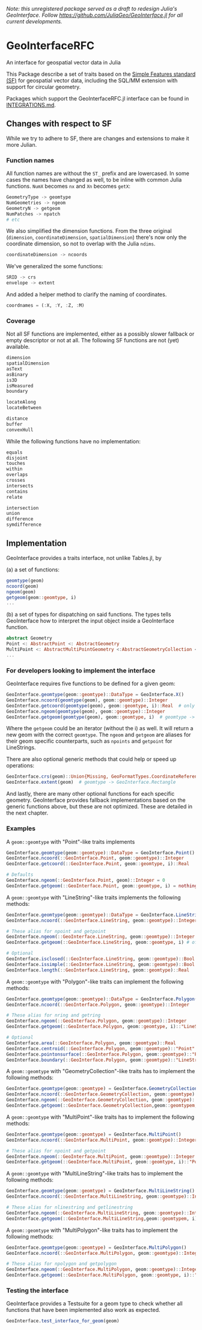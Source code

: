 *Note: this unregistered package served as a draft to redesign Julia's GeoInterface.
Follow https://github.com/JuliaGeo/GeoInterface.jl for all current developments.*

# GeoInterfaceRFC
An interface for geospatial vector data in Julia

This Package describe a set of traits based on the [Simple Features standard (SF)](https://www.opengeospatial.org/standards/sfa)
for geospatial vector data, including the SQL/MM extension with support for circular geometry. 

Packages which support the GeoInterfaceRFC.jl interface can be found in [INTEGRATIONS.md](INTEGRATIONS.md).

## Changes with respect to SF
While we try to adhere to SF, there are changes and extensions to make it more Julian.

### Function names
All function names are without the `ST_` prefix and are lowercased. In some cases the names have changed as well, to be inline with common Julia functions. `NumX` becomes `nx` and `Xn` becomes `getX`:
```julia
GeometryType -> geomtype
NumGeometries -> ngeom
GeometryN -> getgeom
NumPatches -> npatch
# etc
```

We also simplified the dimension functions. From the three original (`dimension`, `coordinateDimension`, `spatialDimension`) there's now only the coordinate dimension, so not to overlap with the Julia `ndims`.
```julia
coordinateDimension -> ncoords
```

We've generalized the some functions:
```julia
SRID -> crs
envelope -> extent
```

And added a helper method to clarify the naming of coordinates.
```julia
coordnames = (:X, :Y, :Z, :M)
```

### Coverage
Not all SF functions are implemented, either as a possibly slower fallback or empty descriptor or not at all. The following SF functions are not (yet) available.

```julia
dimension
spatialDimension
asText
asBinary
is3D
isMeasured
boundary

locateAlong
locateBetween

distance
buffer
convexHull

```
While the following functions have no implementation:
```julia
equals
disjoint
touches
within
overlaps
crosses
intersects
contains
relate

intersection
union
difference
symdifference
```


## Implementation
GeoInterface provides a traits interface, not unlike Tables.jl, by 

(a) a set of functions: 
```julia
geomtype(geom)
ncoord(geom)
ngeom(geom)
getgeom(geom::geomtype, i)
...
```
(b) a set of types for dispatching on said functions.
 The types tells GeoInterface how to interpret the input object inside a GeoInterface function.

```julia
abstract Geometry
Point <: AbstractPoint <: AbstractGeometry
MultiPoint <: AbstractMultiPointGeometry <:AbstractGeometryCollection <: AbstractGeometry
...
```

### For developers looking to implement the interface
GeoInterface requires five functions to be defined for a given geom:

```julia
GeoInterface.geomtype(geom::geomtype)::DataType = GeoInterface.X()
GeoInterface.ncoord(geomtype(geom), geom::geomtype)::Integer
GeoInterface.getcoord(geomtype(geom), geom::geomtype, i)::Real  # only for Points
GeoInterface.ngeom(geomtype(geom), geom::geomtype)::Integer
GeoInterface.getgeom(geomtype(geom), geom::geomtype, i)  # geomtype -> GeoInterface.Y
```
Where the `getgeom` could be an iterator (without the i) as well. It will return a new geom with the correct `geomtype`. The `ngeom` and `getgeom` are aliases for their geom specific counterparts, such as `npoints` and `getpoint` for LineStrings.

There are also optional generic methods that could help or speed up operations:
```julia
GeoInterface.crs(geom)::Union{Missing, GeoFormatTypes.CoordinateReferenceSystemFormat}
GeoInterface.extent(geom)  # geomtype -> GeoInterface.Rectangle
```

And lastly, there are many other optional functions for each specific geometry. GeoInterface provides fallback implementations based on the generic functions above, but these are not optimized. These are detailed in the next chapter.

### Examples

A `geom::geomtype` with "Point"-like traits implements
```julia
GeoInterface.geomtype(geom::geomtype)::DataType = GeoInterface.Point()
GeoInterface.ncoord(::GeoInterface.Point, geom::geomtype)::Integer
GeoInterface.getcoord(::GeoInterface.Point, geom::geomtype, i)::Real

# Defaults
GeoInterface.ngeom(::GeoInterface.Point, geom)::Integer = 0
GeoInterface.getgeom(::GeoInterface.Point, geom::geomtype, i) = nothing
```

A `geom::geomtype` with "LineString"-like traits implements the following methods:
```julia
GeoInterface.geomtype(geom::geomtype)::DataType = GeoInterface.LineString()
GeoInterface.ncoord(::GeoInterface.LineString, geom::geomtype)::Integer

# These alias for npoint and getpoint
GeoInterface.ngeom(::GeoInterface.LineString, geom::geomtype)::Integer
GeoInterface.getgeom(::GeoInterface.LineString, geom::geomtype, i) # of geomtype Point

# Optional
GeoInterface.isclosed(::GeoInterface.LineString, geom::geomtype)::Bool
GeoInterface.issimple(::GeoInterface.LineString, geom::geomtype)::Bool
GeoInterface.length(::GeoInterface.LineString, geom::geomtype)::Real
```
A `geom::geomtype` with "Polygon"-like traits can implement the following methods:
```julia
GeoInterface.geomtype(geom::geomtype)::DataType = GeoInterface.Polygon()
GeoInterface.ncoord(::GeoInterface.Polygon, geom::geomtype)::Integer

# These alias for nring and getring
GeoInterface.ngeom(::GeoInterface.Polygon, geom::geomtype)::Integer
GeoInterface.getgeom(::GeoInterface.Polygon, geom::geomtype, i)::"LineString"

# Optional
GeoInterface.area(::GeoInterface.Polygon, geom::geomtype)::Real
GeoInterface.centroid(::GeoInterface.Polygon, geom::geomtype)::"Point"
GeoInterface.pointonsurface(::GeoInterface.Polygon, geom::geomtype)::"Point"
GeoInterface.boundary(::GeoInterface.Polygon, geom::geomtype)::"LineString"

```
A `geom::geomtype` with "GeometryCollection"-like traits has to implement the following methods:
```julia
GeoInterface.geomtype(geom::geomtype) = GeoInterface.GeometryCollection()
GeoInterface.ncoord(::GeoInterface.GeometryCollection, geom::geomtype)::Integer
GeoInterface.ngeom(::GeoInterface.GeometryCollection, geom::geomtype)::Integer
GeoInterface.getgeom(::GeoInterface.GeometryCollection,geom::geomtypem, i)::"Geometry"
```
A `geom::geomtype` with "MultiPoint"-like traits has to implement the following methods:
```julia
GeoInterface.geomtype(geom::geomtype) = GeoInterface.MultiPoint()
GeoInterface.ncoord(::GeoInterface.MultiPoint, geom::geomtype)::Integer

# These alias for npoint and getpoint
GeoInterface.ngeom(::GeoInterface.MultiPoint, geom::geomtype)::Integer
GeoInterface.getgeom(::GeoInterface.MultiPoint, geom::geomtype, i)::"Point"
```
A `geom::geomtype` with "MultiLineString"-like traits has to implement the following methods:
```julia
GeoInterface.geomtype(geom::geomtype) = GeoInterface.MultiLineString()
GeoInterface.ncoord(::GeoInterface.MultiLineString, geom::geomtype)::Integer

# These alias for nlinestring and getlinestring
GeoInterface.ngeom(::GeoInterface.MultiLineString, geom::geomtype)::Integer
GeoInterface.getgeom(::GeoInterface.MultiLineString,geom::geomtypem, i)::"LineString"
```
A `geom::geomtype` with "MultiPolygon"-like traits has to implement the following methods:
```julia
GeoInterface.geomtype(geom::geomtype) = GeoInterface.MultiPolygon()
GeoInterface.ncoord(::GeoInterface.MultiPolygon, geom::geomtype)::Integer

# These alias for npolygon and getpolygon
GeoInterface.ngeom(::GeoInterface.MultiPolygon, geom::geomtype)::Integer
GeoInterface.getgeom(::GeoInterface.MultiPolygon, geom::geomtype, i)::"Polygon"
```


### Testing the interface
GeoInterface provides a Testsuite for a geom type to check whether all functions that have been implemented also work as expected.

```julia
GeoInterface.test_interface_for_geom(geom)
```
